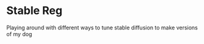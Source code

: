 # Stable Reg

Playing around with different ways to tune stable diffusion to make versions of my dog
